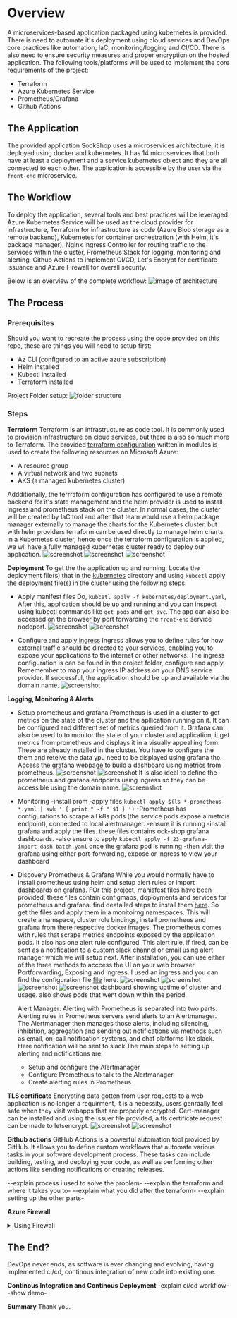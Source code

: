 # Overview
A microservices-based application packaged using kubernetes is provided. There is need to automate it's deployment using cloud services and DevOps core practices like automation, IaC, monitoring/logging and CI/CD. There is also need to ensure security measures and proper encryption on the hosted application. 
The following tools/platforms will be used to implement the core requirements of the project:
- Terraform
- Azure Kubernetes Service
- Prometheus/Grafana
- Github Actions

## The Application
The provided application SockShop uses a microservices architecture, it is deployed using docker and kubernetes. It has 14 microservices that both have at least a deployment and a service kubernetes object and they are all connected to each other. The application is accessible by the user via the `front-end` microservice.

## The Workflow
To deploy the application, several tools and best practices will be leveraged. Azure Kubernetes Service will be used as the cloud provider for infrastructure, Terraform for infrastructure as code (Azure Blob storage as a remote backend), Kubernetes for container orchestration (with Helm, it's package manager), Nginx Ingress Controller for routing traffic to the services within the cluster, Prometheus Stack for logging, monitoring and alerting, Github Actions to implement CI/CD, Let's Encrypt for certificate issuance and Azure Firewall for overall security.

Below is an overview of the complete workflow:
    ![image of architecture]()

## The Process
### Prerequisites
Should you want to recreate the process using the code provided on this repo, these are things you will need to setup first:
- Az CLI (configured to an active azure subscription)
- Helm installed
- Kubectl installed
- Terraform installed

Project Folder setup:
    ![folder structure]()

### Steps
__Terraform__
Terraform is an infrastructure as code tool. It is commonly used to provision infrastructure on cloud services, but there is also so much more to Terraform. The provided [terraform configuration](./terraform/main.tf) written in modules is used to create the following resources on Microsoft Azure:
- A resource group
- A virtual network and two subnets
- AKS (a managed kubernetes cluster)

Addditionally, the terrraform configuration has configured to use a remote backend for it's state management and the helm provider is used to install ingress and prometheus stack on the cluster. In normal cases, the cluster will be created by IaC tool and after that team would use a helm package manager externally to manage the charts for the Kubernetes cluster, but with helm providers terraform can be used directly to manage helm charts in a Kubernetes cluster, hence once the terraform configuration is applied, we wil have a fully managed kubernetes cluster ready to deploy our application.
    ![screenshot](./images/remote-backend-config.png)
    ![screenshot](./images/remote-backend.png)
    ![screenshot](./images/aks-cluster-ready-portal.png)

__Deployment__
To get the the application up and running:
Locate the deployment file(s) that in the [kubernetes](./kubernetes/) directory and using `kubcetl` apply the deployment file(s) in the cluster using the following steps.

- Apply manifest files
    Do, `kubcetl apply -f kubernetes/deployment.yaml`, 
    After this, application should be up and running and you can inspect using kubectl commands like `get pods` and `get svc`. The app can also be accessed on the browser by port forwarding the `front-end` service nodeport.
        ![screenshot](./images/all-services-up.png)
        ![screenshot](./images/app-using-portforwarding.png)
        

- Configure and apply [ingress](./kubernetes/ingress.yaml)
     Ingress allows you to define rules for how external traffic should be directed to your services, enabling you to expose your applications to the internet or other networks. The ingress configuration is can be found in the oroject folder, configure and apply. Rememember to map your ingress IP address on your DNS service provider. If successful, the application should be up and available via the domain name.
        ![screenshot](./images/app-using-domain-notls.png)

__Logging, Monitoring & Alerts__
- Setup prometheus and grafana
    Prometheus is used in a cluster to get metrics on the state of the cluster and the apllication running on it. It can be configured and different set of metrics queried from it. Grafana can also be used to to monitor the state of your cluster and application, it get metrics from prometheus and displays it in a visually appealling form.
    These are already installed in the cluster. You have to configure the them and reteive the data ypu need to be displayed using grafana tho. Access the grafana webpage to build a dashboard using metrics from prometheus.
        ![screenshot](./images/prom.png)
        ![screenshot](./images/grafana.png)
    It is also ideal to define the prometheus and grafana endpoints using ingress so they can be accessible using the domain name.
        ![screenshot](./images/ingress-describe.png)

- Monitoring
    -install prom
    -apply files `kubectl apply $(ls *-prometheus-*.yaml | awk ' { print " -f " $1 } ')`
    -Prometheus has configurations to scrape all k8s pods (the service pods expose a metrcis endpoint), connected to local alertmanager.
    -ensure it is running
    -install grafana and apply the files. these files contains ock-shop grafana dashboards.
    -also ensure to apply `kubectl apply -f 23-grafana-import-dash-batch.yaml` once the grafana pod is running
    -then visit the grafana using either port-forwarding, expose or ingress to view your dashboard

- Discovery
    Prometheus & Grafana
    While you would normally have to install prometheus using helm and setup alert rules or import dashboards on grafana. FOr this project, manisfest files have been provided, these files contain configmaps, doployments and services for prometheus and grafana. find deatailed steps to install them [here](https://github.com/microservices-demo/microservices-demo/tree/master/deploy/kubernetes/manifests-monitoring). So get the files and apply them in a monitoirng namespaces. This will create a namspace, cluster role bindings, install prometheus and grafana from there respective docker images. The prometheus comes with rules that scrape metrics endpoints exposed by the application pods. It also has one alert rule configured. This alert rule, if fired, can be sent as a notification to a custom slack channel or email using alert manager which we will setup next. After installation, you can use either of the three methods to acccess the UI on your web browser. Portforwarding, Exposing and Ingress. I used an ingress and you can find the configuration file [file]() here.
        ![screenshot](./images/prom.png)
        ![screenshot](./images/prom-alertrule.png)
        ![screenshot](./images/graf1.png)
        ![screenshot](./images/graf2.png)
        dashboard showing uptime of cluster and usage. also shows pods that went down within the period.

    Alert Manager:
    Alerting with Prometheus is separated into two parts. Alerting rules in Prometheus servers send alerts to an Alertmanager. The Alertmanager then manages those alerts, including silencing, inhibition, aggregation and sending out notifications via methods such as email, on-call notification systems, and chat platforms like slack. Here notification will be sent to slack.The main steps to setting up alerting and notifications are:
    - Setup and configure the Alertmanager
    - Configure Prometheus to talk to the Alertmanager
    - Create alerting rules in Prometheus


__TLS certificate__
    Encrypting data gotten from user requests to a web application is no longer a requirment, it is a necessity, users genraally feel safe when they visit webapps that are properly encrypted. 
    Cert-manager can be installed and using the issuer file provided, a tls certificate request can be made to letsencrypt.
        ![screenshot](./images/certificate-issued.png)
        ![screenshot](./images/app-using-domain-yestls.png)


__Github actions__
GitHub Actions is a powerful automation tool provided by GitHub. It allows you to define custom workflows that automate various tasks in your software development process. These tasks can include building, testing, and deploying your code, as well as performing other actions like sending notifications or creating releases.

--explain process i used to solve the problem-
--explain the terraform and where it takes you to-
--explain what you did after the terraform-
--explain setting up the other parts-

__Azure Firewall__
<details>
  <summary>Using Firewall</summary>

  **This is the content inside the dropdown.**  
    Yes, you can use Azure Firewall with your AKS cluster to add an additional layer of security. Here's how you can do it:

    1. Create an Azure Firewall resource in your Azure subscription. You can do this through the Azure portal or by using Azure CLI or Azure PowerShell.

    2. Configure the Azure Firewall to allow outbound traffic from your AKS cluster. This will enable your cluster to communicate with external resources such as APIs, databases, or other services. You can define network rules and application rules to control the traffic flow.

    3. Configure the AKS cluster to use the Azure Firewall as its egress gateway. This can be done by modifying the network configuration of your AKS cluster. You will need to update the network profile and specify the Azure Firewall as the egress gateway.

    4. Update the network security group (NSG) rules for your AKS cluster. You will need to allow inbound traffic from the Azure Firewall to the AKS cluster nodes. This will ensure that the cluster can receive traffic from the Azure Firewall.

    5. Test the connectivity between your AKS cluster and external resources. You can deploy a sample application or use existing services to verify that the traffic is flowing through the Azure Firewall.

    By following these steps, you can integrate Azure Firewall with your AKS cluster and enhance the security of your microservices-based application.
</details>


## The End?
DevOps never ends, as software is ever changing and evolving, having implemented ci/cd, continous integration of new code into existing one.

__Continous Integration and Continous Deployment__
-explain ci/cd workflow-
-show demo-

__Summary__
Thank you.
